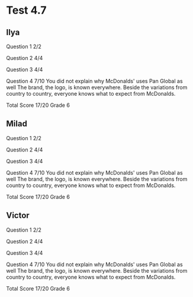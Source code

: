 # Test 4.7

## Ilya

Question 1      2/2

Question 2      4/4

Question 3      4/4

Question 4      7/10
                You did not explain why McDonalds' uses Pan Global as well
                The brand, the logo, is known everywhere. Beside the variations
                from country to country, everyone knows what to expect from
                McDonalds.

Total Score     17/20 Grade 6

## Milad

Question 1      2/2

Question 2      4/4

Question 3      4/4

Question 4      7/10
                You did not explain why McDonalds' uses Pan Global as well
                The brand, the logo, is known everywhere. Beside the variations
                from country to country, everyone knows what to expect from
                McDonalds.

Total Score     17/20 Grade 6

## Victor

Question 1      2/2

Question 2      4/4

Question 3      4/4

Question 4      7/10
                You did not explain why McDonalds' uses Pan Global as well
                The brand, the logo, is known everywhere. Beside the variations
                from country to country, everyone knows what to expect from
                McDonalds.

Total Score     17/20 Grade 6

